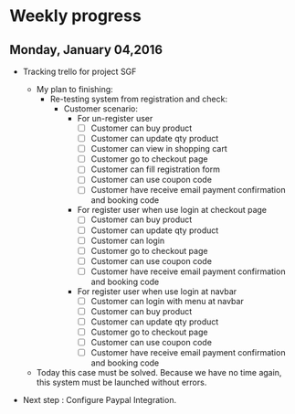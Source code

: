 # Weekly progress

## Monday, January 04,2016
- Tracking trello for project SGF 
	- My plan to finishing:
		- Re-testing system from registration and check:
			- Customer scenario:
				- For un-register user
					- [ ] Customer can buy product
					- [ ] Customer can update qty product
					- [ ] Customer can view in shopping cart
					- [ ] Customer go to checkout page
					- [ ] Customer can fill registration form
					- [ ] Customer can use coupon code
					- [ ] Customer have receive email payment confirmation and booking code
				- For register user when use login at checkout page
					- [ ] Customer can buy product
					- [ ] Customer can update qty product
					- [ ] Customer can login
					- [ ] Customer go to checkout page
					- [ ] Customer can use coupon code
					- [ ] Customer have receive email payment confirmation and booking code
				- For register user when use login at navbar
					- [ ] Customer can login with menu at navbar
					- [ ] Customer can buy product
					- [ ] Customer can update qty product
					- [ ] Customer go to checkout page
					- [ ] Customer can use coupon code
					- [ ] Customer have receive email payment confirmation and booking code
  - Today this case must be solved. Because we have no time again, this system must be launched without errors.
  
- Next step : Configure Paypal Integration.
  